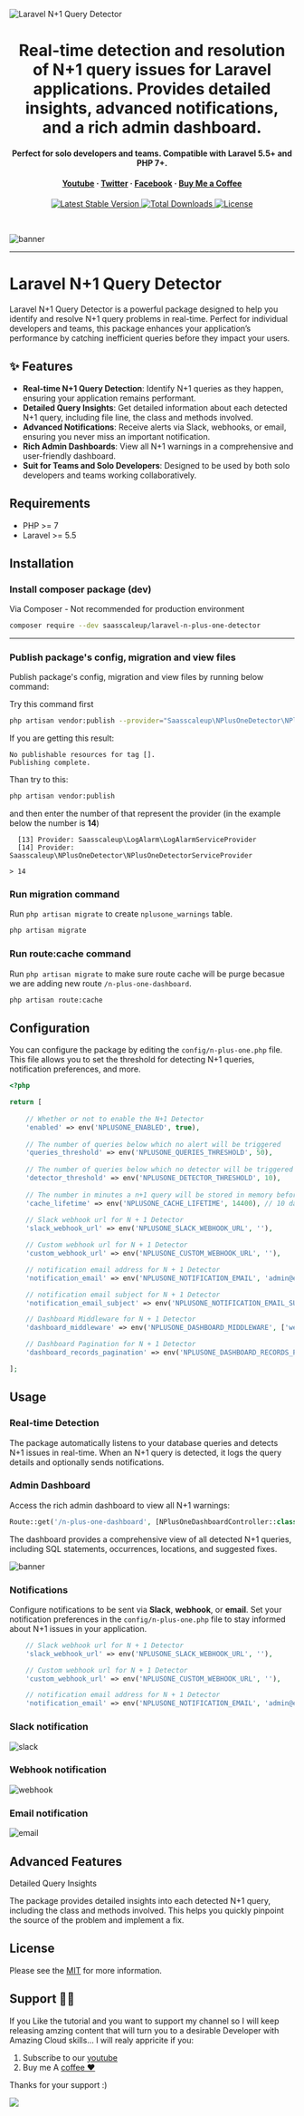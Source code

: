 ![Laravel N+1 Query Detector](https://github.com/saasscaleup/laravel-n-plus-one-detector/blob/master/nplusone-saasscaleup.png?raw=true)

<h1 align="center">Real-time detection and resolution of N+1 query issues for Laravel applications. Provides detailed insights, advanced notifications, and a rich admin dashboard. </h1>
<h4 align="center">Perfect for solo developers and teams. Compatible with Laravel 5.5+ and PHP 7+.</h4>

<h4 align="center">
  <a href="https://youtube.com/@ScaleUpSaaS">Youtube</a>
  <span> · </span>
  <a href="https://twitter.com/ScaleUpSaaS">Twitter</a>
  <span> · </span>
  <a href="https://facebook.com/ScaleUpSaaS">Facebook</a>
  <span> · </span>
  <a href="https://buymeacoffee.com/scaleupsaas">Buy Me a Coffee</a>
</h4>

<p align="center">
   <a href="https://packagist.org/packages/saasscaleup/laravel-n-plus-one-detector">
      <img src="https://img.shields.io/packagist/v/saasscaleup/laravel-n-plus-one-detector.svg?style=flat-square" alt="Latest Stable Version">
  </a>

  <a href="https://packagist.org/packages/saasscaleup/laravel-n-plus-one-detector">
      <img src="https://img.shields.io/packagist/dt/saasscaleup/laravel-n-plus-one-detector.svg?style=flat-square" alt="Total Downloads">
  </a>

  <a href="https://packagist.org/packages/saasscaleup/laravel-n-plus-one-detector">
    <img src="https://img.shields.io/packagist/l/saasscaleup/laravel-n-plus-one-detector.svg?style=flat-square" alt="License">
  </a>
</p>
<br>

![banner](https://github.com/saasscaleup/laravel-n-plus-one-detector/blob/master/dashboard.png?raw=true)
<br>
<hr></hr>

# Laravel N+1 Query Detector

Laravel N+1 Query Detector is a powerful package designed to help you identify and resolve N+1 query problems in real-time. Perfect for individual developers and teams, this package enhances your application’s performance by catching inefficient queries before they impact your users.


## ✨ Features

- **Real-time N+1 Query Detection**: Identify N+1 queries as they happen, ensuring your application remains performant.
- **Detailed Query Insights**: Get detailed information about each detected N+1 query, including file line, the class and methods involved.
- **Advanced Notifications**: Receive alerts via Slack, webhooks, or email, ensuring you never miss an important notification.
- **Rich Admin Dashboards**: View all N+1 warnings in a comprehensive and user-friendly dashboard.
- **Suit for Teams and Solo Developers**: Designed to be used by both solo developers and teams working collaboratively.


## Requirements

 - PHP >= 7
 - Laravel >= 5.5

## Installation

### Install composer package (dev)

Via Composer - Not recommended for production environment

``` bash
composer require --dev saasscaleup/laravel-n-plus-one-detector
```

---

### Publish package's config, migration and view files

Publish package's config, migration and view files by running below command:

Try this command first

```bash
php artisan vendor:publish --provider="Saasscaleup\NPlusOneDetector\NPlusOneDetectorServiceProvider"
```

If you are getting this result:

 ```
No publishable resources for tag [].
Publishing complete.
```

Than try to this:

```bash
php artisan vendor:publish
```

and then enter the number of that represent the provider (in the example below the number is **14**)

```
  [13] Provider: Saasscaleup\LogAlarm\LogAlarmServiceProvider
  [14] Provider: Saasscaleup\NPlusOneDetector\NPlusOneDetectorServiceProvider

> 14
```

### Run migration command

Run `php artisan migrate` to create `nplusone_warnings` table.

```bash
php artisan migrate
```

### Run route:cache command 

Run `php artisan migrate` to make sure route cache will be purge becasue we are adding new route `/n-plus-one-dashboard`.

```bash
php artisan route:cache
```


## Configuration

You can configure the package by editing the `config/n-plus-one.php` file. This file allows you to set the threshold for detecting N+1 queries, notification preferences, and more.

```php
<?php

return [
    
    // Whether or not to enable the N+1 Detector
    'enabled' => env('NPLUSONE_ENABLED', true),
    
    // The number of queries below which no alert will be triggered
    'queries_threshold' => env('NPLUSONE_QUERIES_THRESHOLD', 50),
    
    // The number of queries below which no detector will be triggered
    'detector_threshold' => env('NPLUSONE_DETECTOR_THRESHOLD', 10),
    
    // The number in minutes a n+1 query will be stored in memory before being discarded. So it won't repeat itself
    'cache_lifetime' => env('NPLUSONE_CACHE_LIFETIME', 14400), // 10 days
      
    // Slack webhook url for N + 1 Detector
    'slack_webhook_url' => env('NPLUSONE_SLACK_WEBHOOK_URL', ''),

    // Custom webhook url for N + 1 Detector
    'custom_webhook_url' => env('NPLUSONE_CUSTOM_WEBHOOK_URL', ''),

    // notification email address for N + 1 Detector
    'notification_email' => env('NPLUSONE_NOTIFICATION_EMAIL', 'admin@example.com'), // also possible: 'admin@example.com,admin2@example.com'

    // notification email subject for N + 1 Detector
    'notification_email_subject' => env('NPLUSONE_NOTIFICATION_EMAIL_SUBJECT', 'N+1 Detector Notification'),

    // Dashboard Middleware for N + 1 Detector
    'dashboard_middleware' => env('NPLUSONE_DASHBOARD_MIDDLEWARE', ['web', 'auth']),

    // Dashboard Pagination for N + 1 Detector
    'dashboard_records_pagination' => env('NPLUSONE_DASHBOARD_RECORDS_PAGINATION', 10),

];
```

## Usage

### Real-time Detection

The package automatically listens to your database queries and detects N+1 issues in real-time. When an N+1 query is detected, it logs the query details and optionally sends notifications.

### Admin Dashboard

Access the rich admin dashboard to view all N+1 warnings:

```php
Route::get('/n-plus-one-dashboard', [NPlusOneDashboardController::class, 'index'])->name('n-plus-one.dashboard');
```

The dashboard provides a comprehensive view of all detected N+1 queries, including SQL statements, occurrences, locations, and suggested fixes.

![banner](https://github.com/saasscaleup/laravel-n-plus-one-detector/blob/master/dashboard.png?raw=true)


### Notifications

Configure notifications to be sent via **Slack**, **webhook**, or **email**. Set your notification preferences in the `config/n-plus-one.php` file to stay informed about N+1 issues in your application.

```php
    // Slack webhook url for N + 1 Detector
    'slack_webhook_url' => env('NPLUSONE_SLACK_WEBHOOK_URL', ''),

    // Custom webhook url for N + 1 Detector
    'custom_webhook_url' => env('NPLUSONE_CUSTOM_WEBHOOK_URL', ''),

    // notification email address for N + 1 Detector
    'notification_email' => env('NPLUSONE_NOTIFICATION_EMAIL', 'admin@example.com'), // also possible: 'admin@example.com,admin2@example.com'
```

### Slack notification
![slack](https://github.com/saasscaleup/laravel-n-plus-one-detector/blob/master/slack1-notification.png?raw=true)
### Webhook notification
![webhook](https://github.com/saasscaleup/laravel-n-plus-one-detector/blob/master/webhook-notification.png?raw=true)
### Email notification
![email](https://github.com/saasscaleup/laravel-n-plus-one-detector/blob/master/email-notification.png?raw=true)


## Advanced Features

Detailed Query Insights

The package provides detailed insights into each detected N+1 query, including the class and methods involved. This helps you quickly pinpoint the source of the problem and implement a fix.

## License

Please see the [MIT](license.md) for more information.


## Support 🙏😃
  
 If you Like the tutorial and you want to support my channel so I will keep releasing amzing content that will turn you to a desirable Developer with Amazing Cloud skills... I will realy appricite if you:
 
 1. Subscribe to our [youtube](http://www.youtube.com/@ScaleUpSaaS?sub_confirmation=1)
 2. Buy me A [coffee ❤️](https://www.buymeacoffee.com/scaleupsaas)

Thanks for your support :)

<a href="https://www.buymeacoffee.com/scaleupsaas"><img src="https://img.buymeacoffee.com/button-api/?text=Buy me a coffee&emoji=&slug=scaleupsaas&button_colour=FFDD00&font_colour=000000&font_family=Cookie&outline_colour=000000&coffee_colour=ffffff" /></a>


